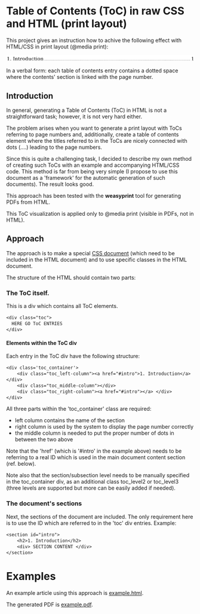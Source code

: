 # Table of Contents (ToC) in raw CSS and HTML (print layout)

This project gives an instruction how to achive the following effect with HTML/CSS in print layout (@media print):

![One ToC entry](toc-one-entry-example.png)

In a verbal form: each table of contents entry contains a dotted space where the contents' section is linked with the page number.
 
## Introduction

In general, generating a Table of Contents (ToC) in HTML is not a straightforward task; however, it is not very hard either. 

The problem arises when you want to generate a print layout with ToCs referring to page numbers and, additionally, create a table of contents element where the titles referred to in the ToCs are nicely connected with dots (....) leading to the page numbers.

Since this is quite a challenging task, I decided to describe my own method of creating such ToCs with an example and accompanying HTML/CSS code. This method is far from being very simple (I propose to use this document as a 'framework' for the automatic generation of such documents). The result looks good.

This approach has been tested with the <b>weasyprint</b> tool for generating PDFs from HTML.

This ToC visualization is applied only to @media print (visible in PDFs, not in HTML).

## Approach

The approach is to make a special [CSS document](toc.css) (which need to be included in the HTML document) and to use specific classes in the HTML document.

The structure of the HTML should contain two parts:

### The ToC itself.
This is a div which contains all ToC elements.
 
    <div class="toc">
      HERE GO ToC ENTRIES
    </div>

#### Elements within the ToC div

Each entry in the ToC div have the following structure:

    <div class='toc_container'>
        <div class="toc_left-column"><a href="#intro">1. Introduction</a></div>
        <div class="toc_middle-column"></div>
        <div class="toc_right-column"><a href="#intro"></a> </div>
    </div>

All three parts within the 'toc_container' class are required:

- left column contains the name of the section 
- right column is used by the system to display the page number correctly
- the middle column is needed to put the proper number of dots in between the two above
 
Note that the 'href' (which is '#intro' in the example above) needs to be referring to a real ID which is used in the main document content section (ref. below). 

Note also that the section/subsection level needs to be manually specified in the toc_container div, as an additional class toc_level2 or toc_level3 
(three levels are supported but more can be easily added if needed).

### The document's sections 

Next, the sections of the document are included. The only requirement here is to use the ID which are referred to in the 'toc' div entries.
Example:

    <section id="intro">
        <h2>1. Introduction</h2>
        <div> SECTION CONTENT </div>
    </section>

# Examples 

An example article using this approach is [example.html](example.html).

The generated PDF is [example.pdf](example.pdf).
